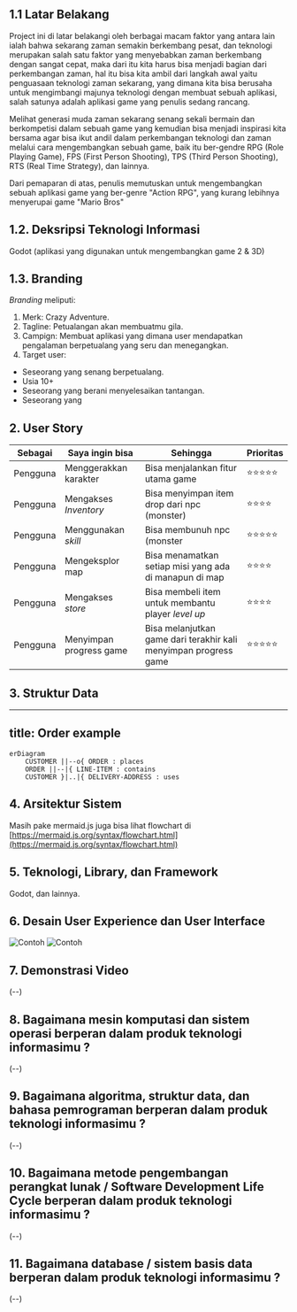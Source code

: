 ## 1.1 Latar Belakang

Project ini di latar belakangi oleh berbagai macam faktor yang antara lain ialah bahwa sekarang zaman semakin berkembang pesat, dan teknologi merupakan salah satu faktor yang menyebabkan zaman berkembang dengan sangat cepat, maka dari itu kita harus bisa menjadi bagian dari perkembangan zaman, hal itu bisa kita ambil dari langkah awal yaitu penguasaan teknologi zaman sekarang, yang dimana kita bisa berusaha untuk mengimbangi majunya teknologi dengan membuat sebuah aplikasi, salah satunya adalah aplikasi game yang penulis sedang rancang.

Melihat generasi muda zaman sekarang senang sekali bermain dan berkompetisi dalam sebuah game yang kemudian bisa menjadi inspirasi kita bersama agar bisa ikut andil dalam perkembangan teknologi dan zaman melalui cara mengembangkan sebuah game, baik itu ber-gendre RPG (Role Playing Game), FPS (First Person Shooting), TPS (Third Person Shooting), RTS (Real Time Strategy), dan lainnya.

Dari pemaparan di atas, penulis memutuskan untuk mengembangkan sebuah aplikasi game yang ber-genre "Action RPG", yang kurang lebihnya menyerupai game "Mario Bros"

## 1.2. Deksripsi Teknologi Informasi

Godot (aplikasi yang digunakan untuk mengembangkan game 2 & 3D)

## 1.3. Branding

*Branding* meliputi:
1. Merk: Crazy Adventure.
2. Tagline: Petualangan akan membuatmu gila.
3. Campign: Membuat aplikasi yang dimana user mendapatkan pengalaman berpetualang yang seru dan menegangkan.
4. Target user:
- Seseorang yang senang berpetualang.
- Usia 10+
- Seseorang yang berani menyelesaikan tantangan.
- Seseorang yang

## 2. User Story

Sebagai | Saya ingin bisa | Sehingga | Prioritas
---|---|---|---
Pengguna | Menggerakkan karakter | Bisa menjalankan fitur utama game | ⭐⭐⭐⭐⭐
Pengguna | Mengakses *Inventory* | Bisa menyimpan item drop dari npc (monster) | ⭐⭐⭐⭐
Pengguna | Menggunakan *skill* | Bisa membunuh npc (monster | ⭐⭐⭐⭐⭐
Pengguna | Mengeksplor map | Bisa menamatkan setiap misi yang ada di manapun di map | ⭐⭐⭐⭐
Pengguna | Mengakses  *store* | Bisa membeli item untuk membantu player *level up* | ⭐⭐⭐⭐
Pengguna | Menyimpan progress game | Bisa melanjutkan game dari terakhir kali menyimpan progress game | ⭐⭐⭐⭐⭐


## 3. Struktur Data

---
title: Order example
---
```
erDiagram
    CUSTOMER ||--o{ ORDER : places
    ORDER ||--|{ LINE-ITEM : contains
    CUSTOMER }|..|{ DELIVERY-ADDRESS : uses
```

## 4. Arsitektur Sistem

Masih pake mermaid.js juga bisa lihat flowchart di [https://mermaid.js.org/syntax/flowchart.html](https://mermaid.js.org/syntax/flowchart.html)

## 5. Teknologi, Library, dan Framework

Godot, dan lainnya.

## 6. Desain User Experience dan User Interface

![Contoh](https://media.pocketgamer.com/artwork/na-jkjt/mage-gauntlet-iphone-1.jpg)
![Contoh](https://i.pinimg.com/originals/51/bf/c9/51bfc989e70dd48cf5af4a9bebbd9f41.gif)

## 7. Demonstrasi Video

(--)

## 8. Bagaimana mesin komputasi dan sistem operasi berperan dalam produk teknologi informasimu ?

(--)

## 9. Bagaimana algoritma, struktur data, dan bahasa pemrograman berperan dalam produk teknologi informasimu ?

(--)

## 10. Bagaimana metode pengembangan perangkat lunak / Software Development Life Cycle berperan dalam produk teknologi informasimu ?

(--)

## 11. Bagaimana database / sistem basis data berperan dalam produk teknologi informasimu ?

(--)